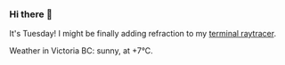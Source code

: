 ### Hi there :wave:

It's Tuesday! I might be finally adding refraction to my [terminal raytracer](https://github.com/bewuethr/bash-raytracer).

Weather in Victoria BC: sunny, at +7°C.
